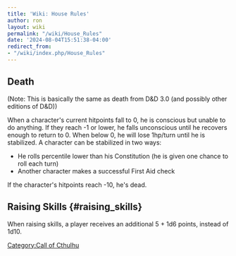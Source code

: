 ```yaml
---
title: 'Wiki: House Rules'
author: ron
layout: wiki
permalink: "/wiki/House_Rules"
date: '2024-08-04T15:51:38-04:00'
redirect_from:
- "/wiki/index.php/House_Rules"
---
```


## Death

(Note: This is basically the same as death from D&D 3.0 (and possibly other editions of D&D))

When a character\'s current hitpoints fall to 0, he is conscious but unable to do anything. If they reach -1 or lower, he falls unconscious until he recovers enough to return to 0. When below 0, he will lose 1hp/turn until he is stabilized. A character can be stabilized in two ways:

-   He rolls percentile lower than his Constitution (he is given one chance to roll each turn)
-   Another character makes a successful First Aid check

If the character\'s hitpoints reach -10, he\'s dead.

## Raising Skills {#raising_skills}

When raising skills, a player receives an additional 5 + 1d6 points, instead of 1d10.

[Category:Call of Cthulhu](Category:Call_of_Cthulhu "wikilink")
